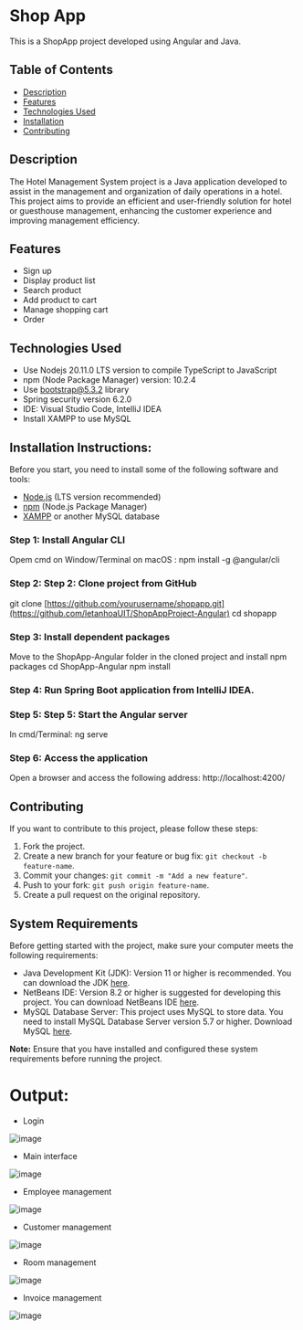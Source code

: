 # Shop App

This is a ShopApp project developed using Angular and Java.

## Table of Contents

- [Description](#description)
- [Features](#features)
- [Technologies Used](#technologies-used)
- [Installation](#installation)
- [Contributing](#contributing)

## Description

The Hotel Management System project is a Java application developed to assist in the management and organization of daily operations in a hotel. This project aims to provide an efficient and user-friendly solution for hotel or guesthouse management, enhancing the customer experience and improving management efficiency.

## Features

- Sign up
- Display product list
- Search product
- Add product to cart
- Manage shopping cart
- Order

## Technologies Used

- Use Nodejs 20.11.0 LTS version to compile TypeScript to JavaScript
- npm (Node Package Manager) version: 10.2.4
- Use bootstrap@5.3.2 library
- Spring security version 6.2.0 
- IDE: Visual Studio Code, IntelliJ IDEA
- Install XAMPP to use MySQL
  
## Installation Instructions:

Before you start, you need to install some of the following software and tools:

- [Node.js](https://nodejs.org/) (LTS version recommended)
- [npm](https://www.npmjs.com/) (Node.js Package Manager)
- [XAMPP](https://www.apachefriends.org/index.html) or another MySQL database

### Step 1: Install Angular CLI

Opem cmd on Window/Terminal on macOS : npm install -g @angular/cli

### Step 2: Step 2: Clone project from GitHub

git clone [https://github.com/yourusername/shopapp.git](https://github.com/letanhoaUIT/ShopAppProject-Angular)
cd shopapp

### Step 3: Install dependent packages

Move to the ShopApp-Angular folder in the cloned project and install npm packages
cd ShopApp-Angular
npm install

### Step 4: Run Spring Boot application from IntelliJ IDEA.

### Step 5: Step 5: Start the Angular server

In cmd/Terminal: ng serve

### Step 6: Access the application

Open a browser and access the following address:  http://localhost:4200/

## Contributing

If you want to contribute to this project, please follow these steps:

1. Fork the project.
2. Create a new branch for your feature or bug fix: `git checkout -b feature-name`.
3. Commit your changes: `git commit -m "Add a new feature"`.
4. Push to your fork: `git push origin feature-name`.
5. Create a pull request on the original repository.

## System Requirements

Before getting started with the project, make sure your computer meets the following requirements:

- Java Development Kit (JDK): Version 11 or higher is recommended. You can download the JDK [here](https://www.oracle.com/java/technologies/javase-downloads.html).
- NetBeans IDE: Version 8.2 or higher is suggested for developing this project. You can download NetBeans IDE [here](https://netbeans.apache.org/download/index.html).
- MySQL Database Server: This project uses MySQL to store data. You need to install MySQL Database Server version 5.7 or higher. Download MySQL [here](https://dev.mysql.com/downloads/mysql/).

**Note:** Ensure that you have installed and configured these system requirements before running the project.


# Output:
- Login
               
![image](https://github.com/letanhoaUIT/hotel-management/assets/141432034/603badd1-72f2-4a02-9bcf-f5954879166f)
- Main interface
                         
![image](https://github.com/letanhoaUIT/hotel-management/assets/141432034/84039fec-0c45-439a-949b-48734d24f660)
- Employee management
                   
![image](https://github.com/letanhoaUIT/hotel-management/assets/141432034/eecdbc42-decf-4f75-adc1-9dc13527a55c)
- Customer management
                  
![image](https://github.com/letanhoaUIT/hotel-management/assets/141432034/2517961e-1d1e-4846-8910-bc7cbc229e54)
- Room management
              
![image](https://github.com/letanhoaUIT/hotel-management/assets/141432034/c2a28cb6-6352-4912-ba51-f375d3701c53)
- Invoice management
  
![image](https://github.com/letanhoaUIT/hotel-management/assets/141432034/b9126167-5a6b-4ad1-91c0-95c89bad247f)



